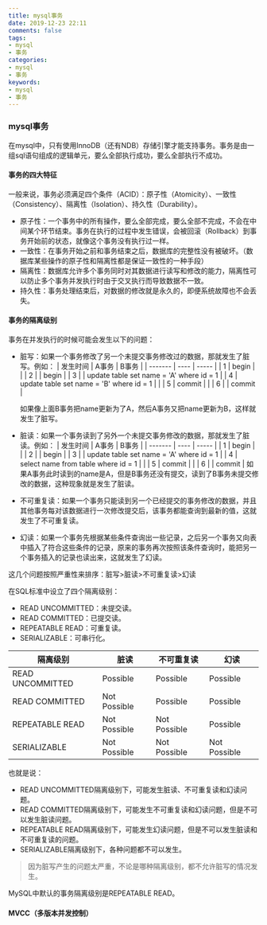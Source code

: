 ```yaml
---
title: mysql事务
date: 2019-12-23 22:11
comments: false
tags: 
- mysql
- 事务
categories: 
- mysql
- 事务
keywords: 
- mysql
- 事务
---
```


### mysql事务

在mysql中，只有使用InnoDB（还有NDB）存储引擎才能支持事务。事务是由一组sql语句组成的逻辑单元，要么全部执行成功，要么全部执行不成功。

#### 事务的四大特征

一般来说，事务必须满足四个条件（ACID）：原子性（Atomicity）、一致性（Consistency）、隔离性（Isolation）、持久性（Durability）。 

- 原子性：一个事务中的所有操作，要么全部完成，要么全部不完成，不会在中间某个环节结束。事务在执行的过程中发生错误，会被回滚（Rollback）到事务开始前的状态，就像这个事务没有执行过一样。
- 一致性：在事务开始之前和事务结束之后，数据库的完整性没有被破坏。（数据库某些操作的原子性和隔离性都是保证一致性的一种手段）
- 隔离性：数据库允许多个事务同时对其数据进行读写和修改的能力，隔离性可以防止多个事务并发执行时由于交叉执行而导致数据不一致。
- 持久性：事务处理结束后，对数据的修改就是永久的，即便系统故障也不会丢失。

#### 事务的隔离级别

事务在并发执行的时候可能会发生以下的问题：

- 脏写：如果一个事务修改了另一个未提交事务修改过的数据，那就发生了脏写。例如：
    | 发生时间 | A事务 | B事务  |
    | ------- | ----  | ----- |
    |    1    | begin |       |
    |    2    |       | begin |
    |    3    |       | update table set name = 'A' where id = 1 |
    |    4    | update table set name = 'B' where id = 1      |  |
    |    5    | commit     |  |
    |    6    |      | commit  |
    
    如果像上面B事务把name更新为了A，然后A事务又把name更新为B，这样就发生了脏写。
- 脏读：如果一个事务读到了另外一个未提交事务修改的数据，那就发生了脏读。例如：
     | 发生时间 | A事务 | B事务  |
     | ------- | ----  | ----- |
     |    1    | begin |       |
     |    2    |       | begin |
     |    3    |       | update table set name = 'A' where id = 1 |
     |    4    | select name from table where id = 1      |  |
     |    5    | commit     |  |
     |    6    |      | commit  |
     如果A事务此时读到的name是A，但是B事务还没有提交，读到了B事务未提交修改的数据，这种现象就是发生了脏读。
- 不可重复读：如果一个事务只能读到另一个已经提交的事务修改的数据，并且其他事务每对该数据进行一次修改提交后，该事务都能查询到最新的值，这就发生了不可重复读。
- 幻读：如果一个事务先根据某些条件查询出一些记录，之后另一个事务又向表中插入了符合这些条件的记录，原来的事务再次按照该条件查询时，能把另一个事务插入的记录也读出来，这就发生了幻读。

这几个问题按照严重性来排序：脏写>脏读>不可重复读>幻读

在SQL标准中设立了四个隔离级别：
- READ UNCOMMITTED：未提交读。
- READ COMMITTED：已提交读。
- REPEATABLE READ：可重复读。
- SERIALIZABLE：可串行化。

|  隔离级别  |  脏读  |  不可重复读  |  幻读  |
|  -------  |  ----  |  --------  |  ----  |
| READ UNCOMMITTED | Possible | Possible | Possible |
| READ COMMITTED | Not Possible | Possible | Possible |
| REPEATABLE READ | Not Possible | Not Possible | Possible |
| SERIALIZABLE | Not Possible | Not Possible | Not Possible |

也就是说：

- READ UNCOMMITTED隔离级别下，可能发生脏读、不可重复读和幻读问题。
- READ COMMITTED隔离级别下，可能发生不可重复读和幻读问题，但是不可以发生脏读问题。
- REPEATABLE READ隔离级别下，可能发生幻读问题，但是不可以发生脏读和不可重复读的问题。
- SERIALIZABLE隔离级别下，各种问题都不可以发生。

> 因为脏写产生的问题太严重，不论是哪种隔离级别，都不允许脏写的情况发生。

MySQL中默认的事务隔离级别是REPEATABLE READ。

#### MVCC（多版本并发控制）


